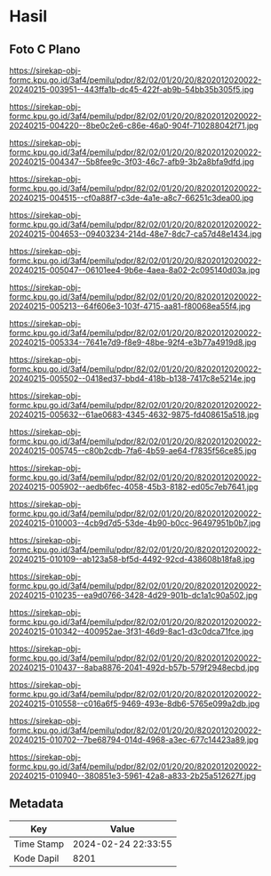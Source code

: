 # Hasil

## Foto C Plano

https://sirekap-obj-formc.kpu.go.id/3af4/pemilu/pdpr/82/02/01/20/20/8202012020022-20240215-003951--443ffa1b-dc45-422f-ab9b-54bb35b305f5.jpg

https://sirekap-obj-formc.kpu.go.id/3af4/pemilu/pdpr/82/02/01/20/20/8202012020022-20240215-004220--8be0c2e6-c86e-46a0-904f-710288042f71.jpg

https://sirekap-obj-formc.kpu.go.id/3af4/pemilu/pdpr/82/02/01/20/20/8202012020022-20240215-004347--5b8fee9c-3f03-46c7-afb9-3b2a8bfa9dfd.jpg

https://sirekap-obj-formc.kpu.go.id/3af4/pemilu/pdpr/82/02/01/20/20/8202012020022-20240215-004515--cf0a88f7-c3de-4a1e-a8c7-66251c3dea00.jpg

https://sirekap-obj-formc.kpu.go.id/3af4/pemilu/pdpr/82/02/01/20/20/8202012020022-20240215-004653--09403234-214d-48e7-8dc7-ca57d48e1434.jpg

https://sirekap-obj-formc.kpu.go.id/3af4/pemilu/pdpr/82/02/01/20/20/8202012020022-20240215-005047--06101ee4-9b6e-4aea-8a02-2c095140d03a.jpg

https://sirekap-obj-formc.kpu.go.id/3af4/pemilu/pdpr/82/02/01/20/20/8202012020022-20240215-005213--64f606e3-103f-4715-aa81-f80068ea55f4.jpg

https://sirekap-obj-formc.kpu.go.id/3af4/pemilu/pdpr/82/02/01/20/20/8202012020022-20240215-005334--7641e7d9-f8e9-48be-92f4-e3b77a4919d8.jpg

https://sirekap-obj-formc.kpu.go.id/3af4/pemilu/pdpr/82/02/01/20/20/8202012020022-20240215-005502--0418ed37-bbd4-418b-b138-7417c8e5214e.jpg

https://sirekap-obj-formc.kpu.go.id/3af4/pemilu/pdpr/82/02/01/20/20/8202012020022-20240215-005632--61ae0683-4345-4632-9875-fd408615a518.jpg

https://sirekap-obj-formc.kpu.go.id/3af4/pemilu/pdpr/82/02/01/20/20/8202012020022-20240215-005745--c80b2cdb-7fa6-4b59-ae64-f7835f56ce85.jpg

https://sirekap-obj-formc.kpu.go.id/3af4/pemilu/pdpr/82/02/01/20/20/8202012020022-20240215-005902--aedb6fec-4058-45b3-8182-ed05c7eb7641.jpg

https://sirekap-obj-formc.kpu.go.id/3af4/pemilu/pdpr/82/02/01/20/20/8202012020022-20240215-010003--4cb9d7d5-53de-4b90-b0cc-96497951b0b7.jpg

https://sirekap-obj-formc.kpu.go.id/3af4/pemilu/pdpr/82/02/01/20/20/8202012020022-20240215-010109--ab123a58-bf5d-4492-92cd-438608b18fa8.jpg

https://sirekap-obj-formc.kpu.go.id/3af4/pemilu/pdpr/82/02/01/20/20/8202012020022-20240215-010235--ea9d0766-3428-4d29-901b-dc1a1c90a502.jpg

https://sirekap-obj-formc.kpu.go.id/3af4/pemilu/pdpr/82/02/01/20/20/8202012020022-20240215-010342--400952ae-3f31-46d9-8ac1-d3c0dca71fce.jpg

https://sirekap-obj-formc.kpu.go.id/3af4/pemilu/pdpr/82/02/01/20/20/8202012020022-20240215-010437--8aba8876-2041-492d-b57b-579f2948ecbd.jpg

https://sirekap-obj-formc.kpu.go.id/3af4/pemilu/pdpr/82/02/01/20/20/8202012020022-20240215-010558--c016a6f5-9469-493e-8db6-5765e099a2db.jpg

https://sirekap-obj-formc.kpu.go.id/3af4/pemilu/pdpr/82/02/01/20/20/8202012020022-20240215-010702--7be68794-014d-4968-a3ec-677c14423a89.jpg

https://sirekap-obj-formc.kpu.go.id/3af4/pemilu/pdpr/82/02/01/20/20/8202012020022-20240215-010940--380851e3-5961-42a8-a833-2b25a512627f.jpg


## Metadata

| Key        | Value               |
| ---------- | ------------------- |
| Time Stamp | 2024-02-24 22:33:55 |
| Kode Dapil | 8201                |



